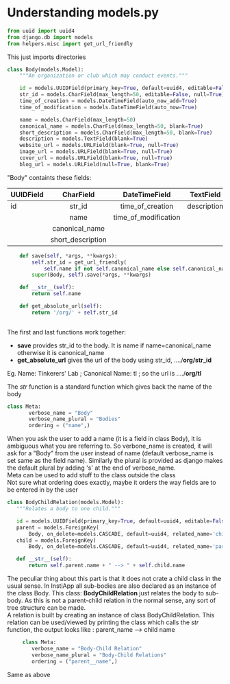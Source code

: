 # Understanding models.py

```python
from uuid import uuid4
from django.db import models
from helpers.misc import get_url_friendly
```
This just imports directories
```python
class Body(models.Model):
    """An organization or club which may conduct events."""

    id = models.UUIDField(primary_key=True, default=uuid4, editable=False)
    str_id = models.CharField(max_length=50, editable=False, null=True)
    time_of_creation = models.DateTimeField(auto_now_add=True)
    time_of_modification = models.DateTimeField(auto_now=True)

    name = models.CharField(max_length=50)
    canonical_name = models.CharField(max_length=50, blank=True)
    short_description = models.CharField(max_length=50, blank=True)
    description = models.TextField(blank=True)
    website_url = models.URLField(blank=True, null=True)
    image_url = models.URLField(blank=True, null=True)
    cover_url = models.URLField(blank=True, null=True)
    blog_url = models.URLField(null=True, blank=True)
   ```
"Body" containts these fields:

|  UUIDField    |   CharField   | DateTimeField |TextField|URLField|
| ------------- |:-------------:|:-------------:|:-------:|:------:|
|   id | str_id |   time_of_creation      |description|website_url|
|       | name      |  time_of_modification        |   | image_url|
|   |    canonical_name | | |cover_url|
|        |short_description|||blog_url|

```python
    def save(self, *args, **kwargs):
        self.str_id = get_url_friendly(
            self.name if not self.canonical_name else self.canonical_name)
        super(Body, self).save(*args, **kwargs)

    def __str__(self):
        return self.name

    def get_absolute_url(self):
        return '/org/' + self.str_id
  
  ```

The first and last functions work together:

- **save** provides str_id to the body. It is name if name=canonical_name otherwise it is canonical_name
- **get_absolute_url** gives the url of the body using str_id, ..../**org/str_id**

Eg. Name: Tinkerers' Lab ; Canonical Name: tl ; so the url is ..../**org/tl** <br />

The *str* function is a standard function which gives back the name of the body <br />

 ```python
 class Meta:
        verbose_name = "Body"
        verbose_name_plural = "Bodies"
        ordering = ("name",)
 
 ```
When you ask the user to add a name (it is a field in class Body), it is ambiguous what you are referring to. So verbone_name is created, it will ask for a "Body" from the user instead of name (default verbose_name is set same as the field name). Similarly the plural is provided as django makes the default plural by adding 's' at the end of verbose_name.<br />
Meta can be used to add stuff to the class outside the class<br />
Not sure what ordering does exactly, maybe it orders the way fields are to be entered in by the user

 
 ```python
 class BodyChildRelation(models.Model):
    """Relates a body to one child."""

    id = models.UUIDField(primary_key=True, default=uuid4, editable=False)
    parent = models.ForeignKey(
        Body, on_delete=models.CASCADE, default=uuid4, related_name='children')
    child = models.ForeignKey(
        Body, on_delete=models.CASCADE, default=uuid4, related_name='parents')

    def __str__(self):
        return self.parent.name + " --> " + self.child.name
 
 ```
 The peculiar thing about this part is that it does not crate a child class in the usual sense. In InstiApp all sub-bodies are also declared as an instance of the class Body. This class: **BodyChildRelation** just relates the body to sub-body. As this is not a parent-child relation in the normal sense, any sort of tree structure can be made.<br />
A relation is built by creating an instance of class BodyChildRelation. This relation can be used/viewed by printing the class which calls the *str* function, the output looks like : parent_name --> child name

```python
     class Meta:
        verbose_name = "Body-Child Relation"
        verbose_name_plural = "Body-Child Relations"
        ordering = ("parent__name",)
 ```
 Same as above 
